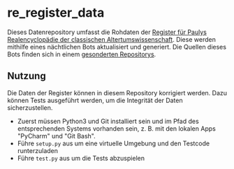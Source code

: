 # re_register_data

Dieses Datenrepository umfasst die Rohdaten der [Register für Paulys Realencyclopädie der classischen Altertumswissenschaft](https://de.wikisource.org/wiki/Paulys_Realencyclop%C3%A4die_der_classischen_Altertumswissenschaft/Register).
Diese werden mithilfe eines nächtlichen Bots aktualisiert und generiert. 
Die Quellen dieses Bots finden sich in einem [gesonderten Repositorys](https://github.com/the-it/WS_THEbotIT).

## Nutzung

Die Daten der Register können in diesem Repository korrigiert werden. 
Dazu können Tests ausgeführt werden, um die Integrität der Daten sicherzustellen.

* Zuerst müssen Python3 und Git installiert sein und im Pfad des entsprechenden Systems vorhanden sein, z. B. mit den lokalen Apps "PyCharm" und "Git Bash".
* Führe `setup.py` aus um eine virtuelle Umgebung und den Testcode runterzuladen
* Führe `test.py` aus um die Tests abzuspielen
